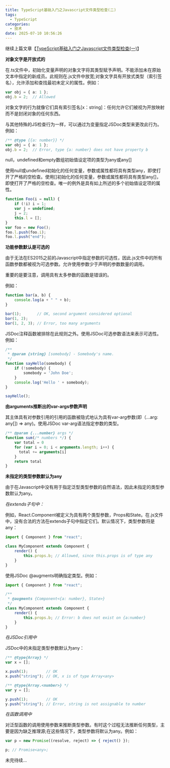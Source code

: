 ```yaml
---
title: TypeScript基础入门之Javascript文件类型检查(二)
tags:
  - TypeScript
categories:
  - 技术
date: 2025-07-10 10:56:26
---
```


继续上篇文章【[TypeScript基础入门之Javascript文件类型检查(一)](https://www.gowhich.com/blog/959)】

**对象文字是开放式的**

在.ts文件中，初始化变量声明的对象文字将其类型赋予声明。不能添加未在原始文本中指定的新成员。此规则在.js文件中放宽;对象文字具有开放式类型（索引签名），允许添加和查找最初未定义的属性。例如：

```ts
var obj = { a: 1 };
obj.b = 2;  // Allowed
```

对象文字的行为就像它们具有索引签名[x：string]：任何允许它们被视为开放映射而不是封闭对象的任何东西。

与其他特殊的JS检查行为一样，可以通过为变量指定JSDoc类型来更改此行为。例如：

```ts
/** @type {{a: number}} */
var obj = { a: 1 };
obj.b = 2;  // Error, type {a: number} does not have property b
```

null，undefined和empty数组初始值设定项的类型为any或any[]

使用null或undefined初始化的任何变量，参数或属性都将具有类型any，即使打开了严格的空检查。使用[]初始化的任何变量，参数或属性都将具有类型any[]，即使打开了严格的空检查。唯一的例外是具有如上所述的多个初始值设定项的属性。

```ts
function Foo(i = null) {
    if (!i) i = 1;
    var j = undefined;
    j = 2;
    this.l = [];
}
var foo = new Foo();
foo.l.push(foo.i);
foo.l.push("end");
```

**功能参数默认是可选的**

由于无法在ES2015之前的Javascript中指定参数的可选性，因此.js文件中的所有函数参数都被视为可选参数。允许使用参数少于声明的参数数量的调用。

重要的是要注意，调用具有太多参数的函数是错误的。

例如：

```ts
function bar(a, b) {
    console.log(a + " " + b);
}

bar(1);       // OK, second argument considered optional
bar(1, 2);
bar(1, 2, 3); // Error, too many arguments
```

JSDoc注释函数被排除在此规则之外。使用JSDoc可选参数语法来表示可选性。例如：

```ts
/**
 * @param {string} [somebody] - Somebody's name.
 */
function sayHello(somebody) {
    if (!somebody) {
        somebody = 'John Doe';
    }
    console.log('Hello ' + somebody);
}

sayHello();
```

**由arguments推断出的var-args参数声明**

其主体具有对参数引用的引用的函数被隐式地认为具有var-arg参数(即（...arg: any[]) => any)。使用JSDoc var-arg语法指定参数的类型。

```ts
/** @param {...number} args */
function sum(/* numbers */) {
    var total = 0
    for (var i = 0; i < arguments.length; i++) {
      total += arguments[i]
    }
    return total
}
```

**未指定的类型参数默认为any**

由于在Javascript中没有用于指定泛型类型参数的自然语法，因此未指定的类型参数默认为any。

*在extends子句中：*

例如，React.Component被定义为具有两个类型参数，Props和State。在.js文件中，没有合法的方法在extends子句中指定它们。默认情况下，类型参数将是any：

```ts
import { Component } from "react";

class MyComponent extends Component {
    render() {
        this.props.b; // Allowed, since this.props is of type any
    }
}
```

使用JSDoc @augments明确指定类型。例如：

```ts
import { Component } from "react";

/**
 * @augments {Component<{a: number}, State>}
 */
class MyComponent extends Component {
    render() {
        this.props.b; // Error: b does not exist on {a:number}
    }
}
```

*在JSDoc引用中*

JSDoc中的未指定类型参数默认为any：

```ts
/** @type{Array} */
var x = [];

x.push(1);        // OK
x.push("string"); // OK, x is of type Array<any>

/** @type{Array.<number>} */
var y = [];

y.push(1);        // OK
y.push("string"); // Error, string is not assignable to number
```

*在函数调用中*

对泛型函数的调用使用参数来推断类型参数。有时这个过程无法推断任何类型，主要是因为缺乏推理源;在这些情况下，类型参数将默认为any。例如：

```ts
var p = new Promise((resolve, reject) => { reject() });

p; // Promise<any>;
```

未完待续...
